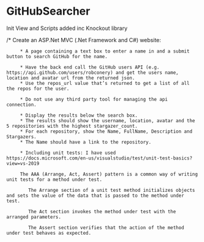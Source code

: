 # GitHubSearcher
Init View and Scripts added inc Knockout library

/* Create an ASP.Net MVC (.Net Framework and C#) website:

         * A page containing a text box to enter a name in and a submit button to search GitHub for the name.
         
         * Have the back end call the GitHub users API (e.g. https://api.github.com/users/robconery) and get the users name, location and avatar url from the returned json. 
         * Use the repos_url value that’s returned to get a list of all the repos for the user. 
         
         * Do not use any third party tool for managing the api connection. 
         
         * Display the results below the search box.          
         * The results should show the username, location, avatar and the 5 repositories with the highest stargazer_count. 
         * For each repository, show the Name, FullName, Description and Stargazers. 
         * The Name should have a link to the repository.
         
         * Including unit tests: I have used https://docs.microsoft.com/en-us/visualstudio/test/unit-test-basics?view=vs-2019
         
         The AAA (Arrange, Act, Assert) pattern is a common way of writing unit tests for a method under test.

            The Arrange section of a unit test method initializes objects and sets the value of the data that is passed to the method under test.

            The Act section invokes the method under test with the arranged parameters.

            The Assert section verifies that the action of the method under test behaves as expected.

         
         
